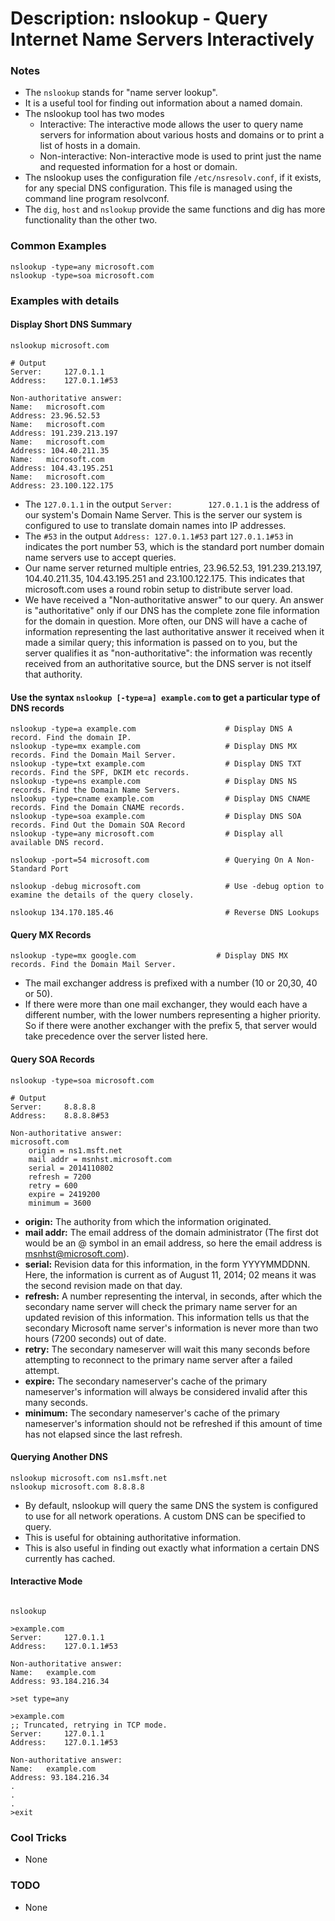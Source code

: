 # Description: nslookup - Query Internet Name Servers Interactively

### Notes
* The `nslookup` stands for "name server lookup".
* It is a useful tool for finding out information about a named domain.
* The nslookup tool has two modes
    - Interactive: The interactive mode allows the user to query name servers for information about various hosts and 
      domains or to print a list of hosts in a domain.
    - Non-interactive: Non-interactive mode is used to print just the name and requested information for a host or 
      domain.
* The nslookup uses the configuration file `/etc/nsresolv.conf`, if it exists, for any special DNS configuration. This 
  file is managed using the command line program resolvconf.
* The `dig`, `host` and `nslookup` provide the same functions and dig has more functionality than the other two. 

### Common Examples
```shell
nslookup -type=any microsoft.com
nslookup -type=soa microsoft.com
```

### Examples with details
#### Display Short DNS Summary
```shell
nslookup microsoft.com

# Output
Server:		127.0.1.1
Address:	127.0.1.1#53

Non-authoritative answer:
Name:	microsoft.com
Address: 23.96.52.53
Name:	microsoft.com
Address: 191.239.213.197
Name:	microsoft.com
Address: 104.40.211.35
Name:	microsoft.com
Address: 104.43.195.251
Name:	microsoft.com
Address: 23.100.122.175
```
* The `127.0.1.1` in the output `Server:		127.0.1.1` is the address of our system's Domain Name Server. This is 
  the server our system is configured to use to translate domain names into IP addresses. 
* The `#53` in the output `Address:	127.0.1.1#53`  part `127.0.1.1#53` in indicates the port number 53, which is the 
  standard port number domain name servers use to accept queries.
* Our name server returned multiple entries, 23.96.52.53, 191.239.213.197, 104.40.211.35, 104.43.195.251 and 
  23.100.122.175. This indicates that microsoft.com uses a round robin setup to distribute server load.
* We have received a "Non-authoritative answer" to our query. An answer is "authoritative" only if our DNS has the 
  complete zone file information for the domain in question. More often, our DNS will have a cache of information 
  representing the last authoritative answer it received when it made a similar query; this information is passed on to 
  you, but the server qualifies it as "non-authoritative": the information was recently received from an authoritative 
  source, but the DNS server is not itself that authority.

#### Use the syntax `nslookup [-type=a] example.com` to get a particular type of DNS records
```shell
nslookup -type=a example.com                    # Display DNS A record. Find the domain IP.
nslookup -type=mx example.com                   # Display DNS MX records. Find the Domain Mail Server. 
nslookup -type=txt example.com                  # Display DNS TXT records. Find the SPF, DKIM etc records.
nslookup -type=ns example.com                   # Display DNS NS records. Find the Domain Name Servers.
nslookup -type=cname example.com                # Display DNS CNAME records. Find the Domain CNAME records.
nslookup -type=soa example.com                  # Display DNS SOA records. Find Out the Domain SOA Record
nslookup -type=any microsoft.com                # Display all available DNS record. 

nslookup -port=54 microsoft.com                 # Querying On A Non-Standard Port

nslookup -debug microsoft.com                   # Use -debug option to examine the details of the query closely.

nslookup 134.170.185.46                         # Reverse DNS Lookups
```

#### Query MX Records
```shell
nslookup -type=mx google.com                  # Display DNS MX records. Find the Domain Mail Server. 
```
* The mail exchanger address is prefixed with a number (10 or 20,30, 40 or 50). 
* If there were more than one mail exchanger, they would each have a different number, with the lower numbers 
  representing a higher priority. So if there were another exchanger with the prefix 5, that server would take 
  precedence over the server listed here.

#### Query SOA Records
```shell
nslookup -type=soa microsoft.com

# Output
Server:     8.8.8.8
Address:    8.8.8.8#53

Non-authoritative answer:
microsoft.com
    origin = ns1.msft.net
    mail addr = msnhst.microsoft.com
    serial = 2014110802
    refresh = 7200
    retry = 600
    expire = 2419200
    minimum = 3600
```
* **origin:** The authority from which the information originated.
* **mail addr:** The email address of the domain administrator (The first dot would be an @ symbol in an email address, 
  so here the email address is msnhst@microsoft.com).
* **serial:** Revision data for this information, in the form YYYYMMDDNN. Here, the information is current as of 
  August 11, 2014; 02 means it was the second revision made on that day.
* **refresh:** A number representing the interval, in seconds, after which the secondary name server will check the 
  primary name server for an updated revision of this information. This information tells us that the secondary 
  Microsoft name server's information is never more than two hours (7200 seconds) out of date.
* **retry:** The secondary nameserver will wait this many seconds before attempting to reconnect to the primary name 
  server after a failed attempt.
* **expire:** The secondary nameserver's cache of the primary nameserver's information will always be considered invalid 
  after this many seconds.
* **minimum:** The secondary nameserver's cache of the primary nameserver's information should not be refreshed if this 
  amount of time has not elapsed since the last refresh.

#### Querying Another DNS
```shell
nslookup microsoft.com ns1.msft.net
nslookup microsoft.com 8.8.8.8
```
* By default, nslookup will query the same DNS the system is configured to use for all network operations. A
  custom DNS can be specified to query.
* This is useful for obtaining authoritative information. 
* This is also useful in finding out exactly what information a certain DNS currently has cached.

#### Interactive Mode
```shell
 
nslookup

>example.com
Server:		127.0.1.1
Address:	127.0.1.1#53

Non-authoritative answer:
Name:	example.com
Address: 93.184.216.34

>set type=any

>example.com
;; Truncated, retrying in TCP mode.
Server:		127.0.1.1
Address:	127.0.1.1#53

Non-authoritative answer:
Name:	example.com
Address: 93.184.216.34
.
.
.
>exit
```

### Cool Tricks
* None

### TODO
* None
